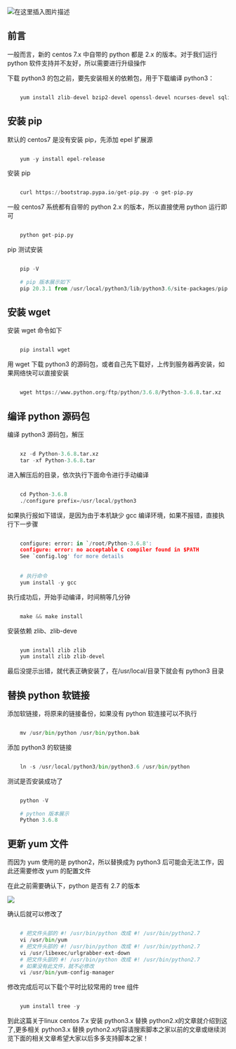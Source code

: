 ![在这里插入图片描述](https://img.jbzj.com/file_images/article/202012/2020121416315439.png)

##  前言

一般而言，新的 centos 7.x 中自带的 python 都是 2.x 的版本。对于我们运行 python 软件支持并不友好，所以需要进行升级操作

下载 python3 的包之前，要先安装相关的依赖包，用于下载编译 python3：

```python

    yum install zlib-devel bzip2-devel openssl-devel ncurses-devel sqlite-devel readline-devel tk-devel gcc make
```

##  安装 pip

默认的 centos7 是没有安装 pip，先添加 epel 扩展源

```python

    yum -y install epel-release
```

安装 pip

```python

    curl https://bootstrap.pypa.io/get-pip.py -o get-pip.py
```

一般 centos7 系统都有自带的 python 2.x 的版本，所以直接使用 python 运行即可

```python

    python get-pip.py
```

pip 测试安装

```python

    pip -V
    
    # pip 版本展示如下
    pip 20.3.1 from /usr/local/python3/lib/python3.6/site-packages/pip (python 3.6)
```

##  安装 wget

安装 wget 命令如下

```python

    pip install wget
```

用 wget 下载 python3 的源码包，或者自己先下载好，上传到服务器再安装，如果网络快可以直接安装

```python

    wget https://www.python.org/ftp/python/3.6.8/Python-3.6.8.tar.xz
```

##  编译 python 源码包

编译 python3 源码包，解压

```python

    xz -d Python-3.6.8.tar.xz
    tar -xf Python-3.6.8.tar
```

进入解压后的目录，依次执行下面命令进行手动编译

```python

    cd Python-3.6.8
    ./configure prefix=/usr/local/python3
```

如果执行报如下错误，是因为由于本机缺少 gcc 编译环境，如果不报错，直接执行下一步骤

```python

    configure: error: in `/root/Python-3.6.8':
    configure: error: no acceptable C compiler found in $PATH
    See `config.log' for more details
    
    
    # 执行命令
    yum install -y gcc
```

执行成功后，开始手动编译，时间稍等几分钟

```python

    make && make install
```

安装依赖 zlib、zlib-deve

```python

    yum install zlib zlib
    yum install zlib zlib-devel
```

最后没提示出错，就代表正确安装了，在/usr/local/目录下就会有 python3 目录

##  替换 python 软链接

添加软链接，将原来的链接备份，如果没有 python 软连接可以不执行

```python

    mv /usr/bin/python /usr/bin/python.bak
```

添加 python3 的软链接

```python

    ln -s /usr/local/python3/bin/python3.6 /usr/bin/python
```

测试是否安装成功了

```python

    python -V
    
    # python 版本展示
    Python 3.6.8
```

##  更新 yum 文件

而因为 yum 使用的是 python2，所以替换成为 python3 后可能会无法工作，因此还需要修改 yum 的配置文件

在此之前需要确认下，python 是否有 2.7 的版本

![](https://img.jbzj.com/file_images/article/202012/2020121416315440.png)

确认后就可以修改了

```python

    # 把文件头部的 #! /usr/bin/python 改成 #! /usr/bin/python2.7
    vi /usr/bin/yum
    # 把文件头部的 #! /usr/bin/python 改成 #! /usr/bin/python2.7
    vi /usr/libexec/urlgrabber-ext-down
    # 把文件头部的 #! /usr/bin/python 改成 #! /usr/bin/python2.7
    # 如果没有此文件，就不必修改
    vi /usr/bin/yum-config-manager
```

修改完成后可以下载个平时比较常用的 tree 组件

```python

    yum install tree -y
```

到此这篇关于linux centos 7.x 安装 python3.x 替换 python2.x的文章就介绍到这了,更多相关 python3.x 替换
python2.x内容请搜索脚本之家以前的文章或继续浏览下面的相关文章希望大家以后多多支持脚本之家！

